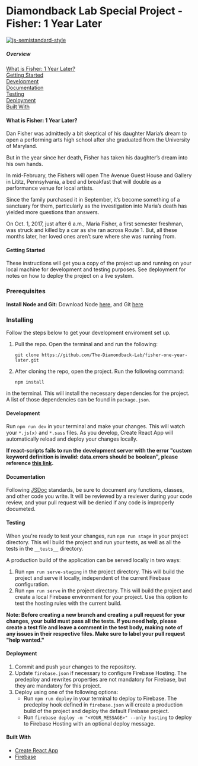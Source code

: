 # Diamondback Lab Special Project - Fisher: 1 Year Later

[![js-semistandard-style](https://img.shields.io/badge/code%20style-semistandard-brightgreen.svg?style=flat-square)](https://github.com/Flet/semistandard)


##### Overview
[What is Fisher: 1 Year Later?](#what-is-fisher-1-year-later)  
[Getting Started](#getting-started)  
[Development](#development)  
[Documentation](#documentation)  
[Testing](#testing)  
[Deployment](#deployment)  
[Built With](#built-with)

#### What is Fisher: 1 Year Later?
Dan Fisher was admittedly a bit skeptical of his daughter Maria’s dream to open
a performing arts high school after she graduated from the University of
Maryland.  

But in the year since her death, Fisher has taken his daughter’s dream into his
own hands.  

In mid-February, the Fishers will open The Avenue Guest House and Gallery in
Lititz, Pennsylvania, a bed and breakfast that  will double as a performance
venue for local artists.  

Since the family purchased it in September, it’s become something of a sanctuary
for them, particularly as the investigation into Maria’s death has yielded more
questions than answers.  

On Oct. 1, 2017, just after 6 a.m., Maria Fisher, a first semester freshman, was
struck and killed by a car as she ran across Route 1. But, all these months
later, her loved ones aren’t sure where she was running from.   


#### Getting Started
These instructions will get you a copy of the project up and running on your local machine for development and testing purposes. See deployment for notes on how to deploy the project on a live system.

### Prerequisites
**Install Node and Git:**  Download Node [here](https://nodejs.org/en/download/), and Git [here](https://git-scm.com/downloads)

### Installing
Follow the steps below to get your development enviroment set up.

1.  Pull the repo. Open the terminal and and run the following:

    ```
    git clone https://github.com/The-Diamondback-Lab/fisher-one-year-later.git
    ```

2.  After cloning the repo, open the project. Run the following command:

    ```
    npm install
    ```

   in the terminal. This will install the necessary dependencies for the
   project. A list of those dependencies can be found in `package.json`.
    
#### Development
Run `npm run dev` in your terminal and make your changes. This will watch your
`*.js(x)` and `*.sass` files. As you develop, Create React App will
automatically reload and deploy your changes locally.

**If react-scripts fails to run the development server with the error "custom
keyword definition is invalid: data.errors should be boolean", please reference
[this link](https://github.com/webpack/webpack/issues/8768#issuecomment-462090327).**

#### Documentation
Following [JSDoc](http://usejsdoc.org/) standards, be sure to document any functions, classes, and other
code you write. It will be reviewed by a reviewer during your code review, and
your pull request will be denied if any code is improperly documeted.

#### Testing
When you're ready to test your changes, run `npm run stage` in your project
directory. This will build the project and run your tests, as well as all the tests in the `__tests__` directory.  

A production build of the application can be served locally in two ways:
1. Run `npm run serve-staging` in the project directory. This will build the
   project and serve it locally, independent of the current Firebase configuration.
2. Run `npm run serve` in the project directory. This will build the project and
   create a local Firebase environment for your project. Use this option to test
   the hosting rules with the current build.

**Note: Before creating a new branch and creating a pull request for your
changes, your build must pass all the tests. If you need help, please create a
test file and leave a comment in the test body, making note of any issues in
their respective files. Make sure to label your pull request "help wanted."**

#### Deployment
1. Commit and push your changes to the repository. 
2. Update `firebase.json` if necessary to configure Firebase Hosting. The
   predeploy and rewrites properties are not mandatory for Firebase, but they
   are mandatory for this project.
3. Deploy using one of the following options:
   - Run `npm run deploy` in your terminal to deploy to Firebase. The predeploy
     hook defined in `firebase.json` will create a production build of the
     project and deploy the default Firebase project. 
   - Run `firebase deploy -m "<YOUR_MESSAGE>" --only hosting` to deploy to
     Firebase Hosting with an optional deploy message.


#### Built With
- [Create React App](https://github.com/facebook/create-react-app)
- [Firebase](https://firebase.google.com/docs/web/setup)